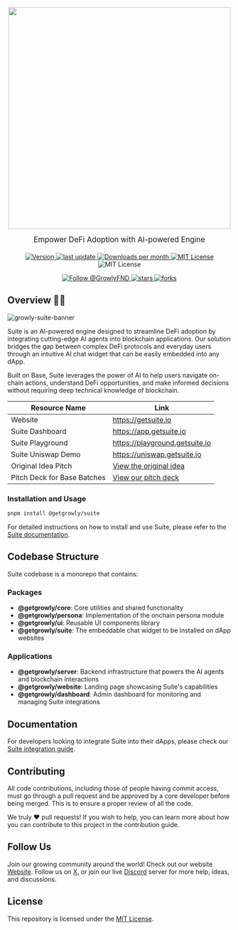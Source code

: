 <div align="center">
  <p>
    <a href="https://getsuite.io">
      <img width="500px" src="https://raw.githubusercontent.com/growly-foundation/assets/refs/heads/main/logo/suite-full.png"/>
    </a>
  </p>
  <p style="font-size: 1.2em; max-width: 600px; margin: 0 auto 20px;">
    Empower DeFi Adoption with AI-powered Engine
  </p>
    <p>
  <a href="https://www.npmjs.com/package/@getgrowly/suite" target="_blank" rel="noopener noreferrer">
    <img src="https://img.shields.io/npm/v/@getgrowly/suite?style=flat-square&color=0052FF" alt="Version" />
  </a>
  <a href="https://github.com/growly-foundation/suite/commits/main">
    <img src="https://img.shields.io/github/last-commit/growly-foundation/suite?color=0052FF&style=flat-square" alt="last update" />
  </a>
  <a href="https://www.npmjs.com/package/@getgrowly/suite" target="_blank" rel="noopener noreferrer">
    <img src="https://img.shields.io/npm/dm/@getgrowly/suite?style=flat-square&color=0052FF" alt="Downloads per month" />
  </a>
  <a href="https://github.com/growly-foundation/suite/blob/main/LICENSE.md" target="_blank" rel="noopener noreferrer">
    <img src="https://img.shields.io/npm/l/@getgrowly/suite?style=flat-square&color=0052FF" alt="MIT License" />
  </a>
    <img src="https://img.shields.io/coderabbit/prs/github/growly-foundation/suite?utm_source=oss&utm_medium=github&utm_campaign=growly-foundation%2Fsuite&labelColor=171717&color=FF570A&link=https%3A%2F%2Fcoderabbit.ai&label=CodeRabbit+Reviews&color=0052FF" alt="MIT License" />
</p>

<p>
  <a href="https://x.com/GrowlyFND">
    <img src="https://img.shields.io/twitter/follow/GrowlyFND.svg?style=social" alt="Follow @GrowlyFND" />
  </a>
  <a href="https://github.com/growly-foundation/suite/stargazers">
    <img src="https://img.shields.io/github/stars/growly-foundation/suite" alt="stars" />
  </a>
  <a href="https://github.com/growly-foundation/suite/network/members">
    <img src="https://img.shields.io/github/forks/growly-foundation/suite" alt="forks" />
  </a>
</p>
</div>

## Overview 👀💙

![growly-suite-banner](https://github.com/user-attachments/assets/40f4c28a-f28b-4bc0-9d58-82a5e506669f)

Suite is an AI-powered engine designed to streamline DeFi adoption by integrating cutting-edge AI agents into blockchain applications. Our solution bridges the gap between complex DeFi protocols and everyday users through an intuitive AI chat widget that can be easily embedded into any dApp.

Built on Base, Suite leverages the power of AI to help users navigate on-chain actions, understand DeFi opportunities, and make informed decisions without requiring deep technical knowledge of blockchain.

| Resource Name               | Link                                                                                                  |
| --------------------------- | ----------------------------------------------------------------------------------------------------- |
| Website                     | <https://getsuite.io>                                                                                 |
| Suite Dashboard             | <https://app.getsuite.io>                                                                             |
| Suite Playground            | <https://playground.getsuite.io>                                                                      |
| Suite Uniswap Demo          | <https://uniswap.getsuite.io>                                                                         |
| Original Idea Pitch         | [View the original idea](https://github.com/user-attachments/files/19884167/growly-widget-deck.2.pdf) |
| Pitch Deck for Base Batches | [View our pitch deck](https://www.figma.com/deck/uF0kJ0gn0ViJgPUUrdq1yn/-Growly-Suite--Pitch-Deck)    |

### Installation and Usage

```bash
pnpm install @getgrowly/suite
```

For detailed instructions on how to install and use Suite, please refer to the [Suite documentation](./packages/suite/README.md).

## Codebase Structure

Suite codebase is a monorepo that contains:

### Packages

- **@getgrowly/core**: Core utilities and shared functionality
- **@getgrowly/persona**: Implementation of the onchain persona module
- **@getgrowly/ui**: Reusable UI components library
- **@getgrowly/suite**: The embeddable chat widget to be installed on dApp websites

### Applications

- **@getgrowly/server**: Backend infrastructure that powers the AI agents and blockchain interactions
- **@getgrowly/website**: Landing page showcasing Suite's capabilities
- **@getgrowly/dashboard**: Admin dashboard for monitoring and managing Suite integrations

## Documentation

For developers looking to integrate Suite into their dApps, please check our [Suite integration guide](https://www.npmjs.com/package/@getgrowly/suite).

## Contributing

All code contributions, including those of people having commit access, must go through a pull request and be approved by a core developer before being merged. This is to ensure a proper review of all the code.

We truly ❤️ pull requests! If you wish to help, you can learn more about how you can contribute to this project in the contribution guide.

## Follow Us

Join our growing community around the world! Check out our website [Website](https://getsuite.io/). Follow us on [X](https://x.com/GrowlyFND), or join our live [Discord](https://discord.gg/NB4Ug72yyS) server for more help, ideas, and discussions.

## License

This repository is licensed under the [MIT License](LICENSE.md).
